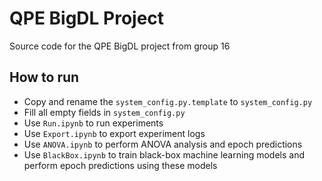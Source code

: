 # QPE BigDL Project
Source code for the QPE BigDL project from group 16

## How to run
* Copy and rename the ```system_config.py.template``` to ```system_config.py```
* Fill all empty fields in ```system_config.py```
* Use ```Run.ipynb``` to run experiments
* Use ```Export.ipynb``` to export experiment logs
* Use ```ANOVA.ipynb``` to perform ANOVA analysis and epoch predictions
* Use ```BlackBox.ipynb``` to train black-box machine learning models and perform epoch predictions using these models
